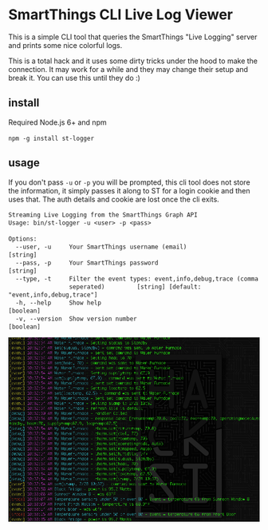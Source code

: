 SmartThings CLI Live Log Viewer
===============================

This is a simple CLI tool that queries the SmartThings "Live Logging" server
and prints some nice colorful logs.

This is a total hack and it uses some dirty tricks under the hood to make
the connection. It may work for a while and they may change their setup and 
break it. You can use this until they do :)

install
-------

Required Node.js 6+ and npm

`npm -g install st-logger`

usage
-----

If you don't pass `-u` or `-p` you will be prompted, this cli tool does not store the information,
it simply passes it along to ST for a login cookie and then uses that. The auth details and cookie are
lost once the cli exits.

    Streaming Live Logging from the SmartThings Graph API
    Usage: bin/st-logger -u <user> -p <pass>

    Options:
      --user, -u     Your SmartThings username (email)                      [string]
      --pass, -p     Your SmartThings password                              [string]
      --type, -t     Filter the event types: event,info,debug,trace (comma
                     seperated)         [string] [default: "event,info,debug,trace"]
      -h, --help     Show help                                             [boolean]
      -v, --version  Show version number                                   [boolean]



![Exammple Image](example.png?raw=true "Example Image")

